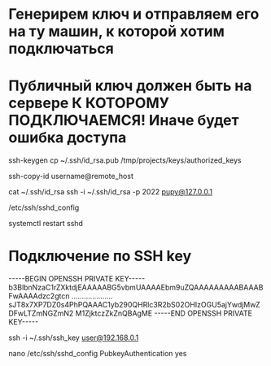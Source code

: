 # Генерирем ключ и отправляем его на ту машин, к которой хотим подключаться

# Публичный ключ должен быть на сервере К КОТОРОМУ ПОДКЛЮЧАЕМСЯ! Иначе будет ошибка доступа


<!-- Генерим ключи -->

ssh-keygen
cp ~/.ssh/id_rsa.pub /tmp/projects/keys/authorized_keys
<!-- Отправляем на хост -->
ssh-copy-id username@remote_host

<!-- подключаемся к машине -->
cat ~/.ssh/id_rsa
ssh -i ~/.ssh/id_rsa -p 2022 pupy@127.0.0.1

<!-- Отключение SSH пароль -->
/etc/ssh/sshd_config

systemctl restart sshd

# Подключение по SSH key
<!-- Если у нас есть файл ssh_key ввида  -->
-----BEGIN OPENSSH PRIVATE KEY-----
b3BlbnNzaC1rZXktdjEAAAAABG5vbmUAAAAEbm9uZQAAAAAAAAABAAABFwAAAAdzc2gtcn
....................
sJT8x7XP7DZ0s4PhPQAAAC1yb290QHRlc3R2bS02OHIzOGU5ajYwdjMwZDFwLTZmNGZmN2
M1ZjktczZkZnQBAgME
-----END OPENSSH PRIVATE KEY-----
<!-- То можем подключиться ксерверу командой указать путь к ключу -->
ssh -i ~/.ssh/ssh_key user@192.168.0.1

<!-- Внимание! Разрешение файла ключа должно быть 600 -->

<!-- Разрешаем аутентификацию по ключам -->
 nano  /etc/ssh/sshd_config
 PubkeyAuthentication yes